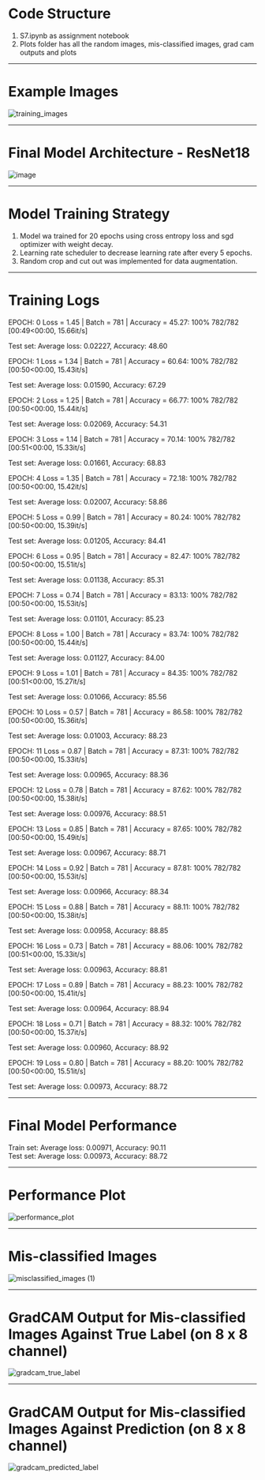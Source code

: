 # Code Structure
1. S7.ipynb as assignment notebook
2. Plots folder has all the random images, mis-classified images, grad cam outputs and plots


--------------------------------------------------------------------------------------------------------------------------------

# Example Images

![training_images](https://user-images.githubusercontent.com/21367838/218301858-14487f34-aa2f-40e1-a6fa-a4f44849ba9e.png)


--------------------------------------------------------------------------------------------------------------------------------

# Final Model Architecture - ResNet18

![image](https://user-images.githubusercontent.com/21367838/218301719-f8d8d50e-cde3-471b-adfd-8e139236608b.png)



--------------------------------------------------------------------------------------------------------------------------------

# Model Training Strategy
1. Model wa trained for 20 epochs using cross entropy loss and sgd optimizer with weight decay.
2. Learning rate scheduler to decrease learning rate after every 5 epochs.
3. Random crop and cut out was implemented for data augmentation.


--------------------------------------------------------------------------------------------------------------------------------

# Training Logs

EPOCH: 0
Loss = 1.45 | Batch = 781 | Accuracy = 45.27: 100% 782/782 [00:49<00:00, 15.66it/s]

Test set: Average loss: 0.02227, Accuracy: 48.60

EPOCH: 1
Loss = 1.34 | Batch = 781 | Accuracy = 60.64: 100% 782/782 [00:50<00:00, 15.43it/s]

Test set: Average loss: 0.01590, Accuracy: 67.29

EPOCH: 2
Loss = 1.25 | Batch = 781 | Accuracy = 66.77: 100% 782/782 [00:50<00:00, 15.44it/s]

Test set: Average loss: 0.02069, Accuracy: 54.31

EPOCH: 3
Loss = 1.14 | Batch = 781 | Accuracy = 70.14: 100% 782/782 [00:51<00:00, 15.33it/s]

Test set: Average loss: 0.01661, Accuracy: 68.83

EPOCH: 4
Loss = 1.35 | Batch = 781 | Accuracy = 72.18: 100% 782/782 [00:50<00:00, 15.42it/s]

Test set: Average loss: 0.02007, Accuracy: 58.86

EPOCH: 5
Loss = 0.99 | Batch = 781 | Accuracy = 80.24: 100% 782/782 [00:50<00:00, 15.39it/s]

Test set: Average loss: 0.01205, Accuracy: 84.41

EPOCH: 6
Loss = 0.95 | Batch = 781 | Accuracy = 82.47: 100% 782/782 [00:50<00:00, 15.51it/s]

Test set: Average loss: 0.01138, Accuracy: 85.31

EPOCH: 7
Loss = 0.74 | Batch = 781 | Accuracy = 83.13: 100% 782/782 [00:50<00:00, 15.53it/s]

Test set: Average loss: 0.01101, Accuracy: 85.23

EPOCH: 8
Loss = 1.00 | Batch = 781 | Accuracy = 83.74: 100% 782/782 [00:50<00:00, 15.44it/s]

Test set: Average loss: 0.01127, Accuracy: 84.00

EPOCH: 9
Loss = 1.01 | Batch = 781 | Accuracy = 84.35: 100% 782/782 [00:51<00:00, 15.27it/s]

Test set: Average loss: 0.01066, Accuracy: 85.56

EPOCH: 10
Loss = 0.57 | Batch = 781 | Accuracy = 86.58: 100% 782/782 [00:50<00:00, 15.36it/s]

Test set: Average loss: 0.01003, Accuracy: 88.23

EPOCH: 11
Loss = 0.87 | Batch = 781 | Accuracy = 87.31: 100% 782/782 [00:50<00:00, 15.33it/s]

Test set: Average loss: 0.00965, Accuracy: 88.36

EPOCH: 12
Loss = 0.78 | Batch = 781 | Accuracy = 87.62: 100% 782/782 [00:50<00:00, 15.38it/s]

Test set: Average loss: 0.00976, Accuracy: 88.51

EPOCH: 13
Loss = 0.85 | Batch = 781 | Accuracy = 87.65: 100% 782/782 [00:50<00:00, 15.49it/s]

Test set: Average loss: 0.00967, Accuracy: 88.71

EPOCH: 14
Loss = 0.92 | Batch = 781 | Accuracy = 87.81: 100% 782/782 [00:50<00:00, 15.53it/s]

Test set: Average loss: 0.00966, Accuracy: 88.34

EPOCH: 15
Loss = 0.88 | Batch = 781 | Accuracy = 88.11: 100% 782/782 [00:50<00:00, 15.38it/s]

Test set: Average loss: 0.00958, Accuracy: 88.85

EPOCH: 16
Loss = 0.73 | Batch = 781 | Accuracy = 88.06: 100% 782/782 [00:51<00:00, 15.33it/s]

Test set: Average loss: 0.00963, Accuracy: 88.81

EPOCH: 17
Loss = 0.89 | Batch = 781 | Accuracy = 88.23: 100% 782/782 [00:50<00:00, 15.41it/s]

Test set: Average loss: 0.00964, Accuracy: 88.94

EPOCH: 18
Loss = 0.71 | Batch = 781 | Accuracy = 88.32: 100% 782/782 [00:50<00:00, 15.37it/s]

Test set: Average loss: 0.00960, Accuracy: 88.92

EPOCH: 19
Loss = 0.80 | Batch = 781 | Accuracy = 88.20: 100% 782/782 [00:50<00:00, 15.51it/s]

Test set: Average loss: 0.00973, Accuracy: 88.72


--------------------------------------------------------------------------------------------------------------------------------

# Final Model Performance

Train set: Average loss: 0.00971, Accuracy: 90.11 \
Test set: Average loss: 0.00973, Accuracy: 88.72


--------------------------------------------------------------------------------------------------------------------------------

# Performance Plot

![performance_plot](https://user-images.githubusercontent.com/21367838/218301900-f44dc2f5-922d-4cbd-b735-514d838167e3.png)


--------------------------------------------------------------------------------------------------------------------------------

# Mis-classified Images

![misclassified_images (1)](https://user-images.githubusercontent.com/21367838/218301871-9979050d-a77c-4c7d-ad86-22a7f466f28d.png)


--------------------------------------------------------------------------------------------------------------------------------

# GradCAM Output for Mis-classified Images Against True Label (on 8 x 8 channel)

![gradcam_true_label](https://user-images.githubusercontent.com/21367838/218301948-5b2fb393-d814-4f9c-afb2-40ee980a8014.png)


--------------------------------------------------------------------------------------------------------------------------------

# GradCAM Output for Mis-classified Images Against Prediction (on 8 x 8 channel)

![gradcam_predicted_label](https://user-images.githubusercontent.com/21367838/218301952-e45d5e91-c4af-45ad-8df4-12c2ecad1a56.png)
